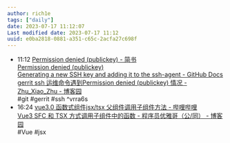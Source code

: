 ```yaml
---
author: rich1e
tags: ["daily"]
date: 2023-07-17 11:12:07
Last modified date: 2023-07-17 11:12
uuid: e0ba2818-0881-a351-c65c-2acfa27c698f
---
```


- 11:12 [Permission denied (publickey) - 简书](https://www.jianshu.com/p/14027e35b900)<br>[Permission denied (publickey)](https://gerrit-documentation.storage.googleapis.com/Documentation/2.12.3/error-permission-denied.html)<br>[Generating a new SSH key and adding it to the ssh-agent - GitHub Docs](https://docs.github.com/en/authentication/connecting-to-github-with-ssh/generating-a-new-ssh-key-and-adding-it-to-the-ssh-agent)<br>[gerrit ssh 运维命令遇到Permission denied (publickey) 情况 - Zhu_Xiao_Zhu - 博客园](https://www.cnblogs.com/jianlong2983291963/p/10530003.html)<br>#git #gerrit #ssh ^vrra6s
- 16:24 [vue3.0 函数式组件jsx/tsx 父组件调用子组件方法 - 哔哩哔哩](https://www.bilibili.com/read/cv8883107/)<br>[Vue3 SFC 和 TSX 方式调用子组件中的函数 - 程序员优雅哥（公\/同） - 博客园](https://www.cnblogs.com/youyacoder/p/16810245.html)<br>#Vue #jsx